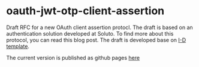 # oauth-jwt-otp-client-assertion
Draft RFC for a new OAuth client assertion protocl. 
The draft is based on an authentication solution developed at Soluto.
To find more about this protocol, you can read this blog post.
The draft is developed base on [I-D template](https://github.com/martinthomson/i-d-template).

The current version is published as github pages [here](https://soluto.github.io/oauth-jwt-otp-client-assertion/)